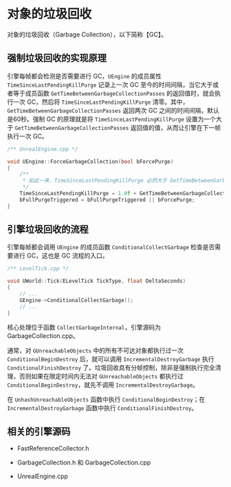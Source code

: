# 对象的垃圾回收

对象的垃圾回收（Garbage Collection），以下简称【GC】。


## 强制垃圾回收的实现原理

引擎每帧都会检测是否需要进行 GC，`UEngine` 的成员属性 `TimeSinceLastPendingKillPurge` 记录上一次 GC 至今的时间间隔，当它大于或者等于成员函数 `GetTimeBetweenGarbageCollectionPasses` 的返回值时，就会执行一次 GC，然后将 `TimeSinceLastPendingKillPurge` 清零。其中，`GetTimeBetweenGarbageCollectionPasses` 返回两次 GC 之间的时间间隔，默认是60秒。强制 GC 的原理就是将 `TimeSinceLastPendingKillPurge` 设置为一个大于 `GetTimeBetweenGarbageCollectionPasses` 返回值的值，从而让引擎在下一帧执行一次 GC。

```c++
/** UnrealEngine.cpp */

void UEngine::ForceGarbageCollection(bool bForcePurge)
{
    /**
     * 如此一来，TimeSinceLastPendingKillPurge 必然大于 GetTimeBetweenGarbageCollectionPasses 的返回值
     */
    TimeSinceLastPendingKillPurge = 1.0f + GetTimeBetweenGarbageCollectionPasses();
    bFullPurgeTriggered = bFullPurgeTriggered || bForcePurge;
}
```


## 引擎垃圾回收的流程

引擎每帧都会调用 `UEngine` 的成员函数 `ConditionalCollectGarbage` 检查是否需要进行 GC，这也是 GC 流程的入口。

```c++
/** LevelTick.cpp */

void UWorld::Tick(ELevelTick TickType, float DeltaSeconds)
{
    // ...
    GEngine->ConditionalCollectGarbage();
    // ...
}
```

核心处理位于函数 `CollectGarbageInternal`，引擎源码为 GarbageCollection\.cpp。

通常，对 `GUnreachableObjects` 中的所有不可达对象都执行过一次 `ConditionalBeginDestroy` 后，就可以调用 `IncrementalDestroyGarbage` 执行 `ConditionalFinishDestroy` 了。垃圾回收具有分帧控制，除非是强制执行完全清理，否则如果在限定时间内无法对 `GUnreachableObjects` 都执行过 `ConditionalBeginDestroy`，就先不调用 `IncrementalDestroyGarbage`。

在 `UnhashUnreachableObjects` 函数中执行 `ConditionalBeginDestroy`；在 `IncrementalDestroyGarbage` 函数中执行 `ConditionalFinishDestroy`。


## 相关的引擎源码

+ FastReferenceCollector\.h

+ GarbageCollection\.h 和 GarbageCollection\.cpp

+ UnrealEngine\.cpp
